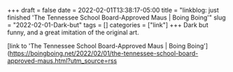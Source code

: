 +++draft = falsedate = 2022-02-01T13:38:17-05:00title = "linkblog: just finished 'The Tennessee School Board-Approved Maus | Boing Boing'"slug = "2022-02-01-Dark-but"tags = []categories = ["link"]+++Dark but funny, and a great imitation of the original art. [link to 'The Tennessee School Board-Approved Maus | Boing Boing'](https://boingboing.net/2022/02/01/the-tennessee-school-board-approved-maus.html?utm_source=rss